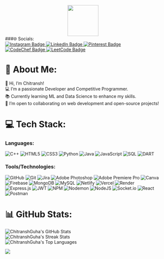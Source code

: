 <div id="header" align="center">
  <img src="https://media.giphy.com/media/M9gbBd9nbDrOTu1Mqx/giphy.gif" width="100"/>
</div>
###🌐 Socials:
<div id="badges">
  <a href="https://www.instagram.com/chitransh_guha/">
    <img src="https://img.shields.io/badge/Instagram-%23E4405F.svg?logo=Instagram&logoColor=white" alt="Instagram Badge"/>
  </a>
  <a href="https://www.linkedin.com/in/chitransh-guha-642317253/">
    <img src="https://img.shields.io/badge/LinkedIn-%230077B5.svg?logo=linkedin&logoColor=white" alt="LinkedIn Badge"/>
  </a>
  <a href="#">
    <img src="https://img.shields.io/badge/Pinterest-%23E60023.svg?logo=Pinterest&logoColor=white" alt="Pinterest Badge"/>
  </a>
  <a href="https://www.codechef.com/users/chitranshguha5">
    <img src="https://img.shields.io/badge/CodeChef-%23A5C300.svg?logo=CodeChef&logoColor=white" alt="CodeChef Badge"/>
  </a>
  <a href="https://leetcode.com/u/Chitransh_Guha_5/">
    <img src="https://img.shields.io/badge/LeetCode-%23FFA116.svg?logo=LeetCode&logoColor=white" alt="LeetCode Badge"/>
  </a>
</div>

# 💫 About Me:
👋 Hi, I’m Chitransh!<br>
💻 I’m a passionate Developer and Competitive Programmer.<br>
📚 Currently learning ML and Data Science to enhance my skills.<br>
🚀 I’m open to collaborating on web development and open-source projects!<br>

# 💻 Tech Stack:
### Languages:
![C++](https://img.shields.io/badge/c++-%2300599C.svg?style=for-the-badge&logo=c%2B%2B&logoColor=white) ![HTML5](https://img.shields.io/badge/html5-%23E34F26.svg?style=for-the-badge&logo=html5&logoColor=white) ![CSS3](https://img.shields.io/badge/css3-%231572B6.svg?style=for-the-badge&logo=css3&logoColor=white) ![Python](https://img.shields.io/badge/python-3670A0?style=for-the-badge&logo=python&logoColor=ffdd54) ![Java](https://img.shields.io/badge/java-%23ED8B00.svg?style=for-the-badge&logo=openjdk&logoColor=white) ![JavaScript](https://img.shields.io/badge/javascript-%23323330.svg?style=for-the-badge&logo=javascript&logoColor=%23F7DF1E) ![SQL](https://img.shields.io/badge/SQL-%2300A6A6.svg?style=for-the-badge&logo=sqlite&logoColor=white) ![DART](https://img.shields.io/badge/dart-%230175C2.svg?style=for-the-badge&logo=dart&logoColor=white)

### Tools/Technologies:
![GitHub](https://img.shields.io/badge/github-%23121011.svg?style=for-the-badge&logo=github&logoColor=white) ![Git](https://img.shields.io/badge/git-%23F05033.svg?style=for-the-badge&logo=git&logoColor=white) ![Jira](https://img.shields.io/badge/Jira-%230A0F2A.svg?style=for-the-badge&logo=jira&logoColor=white)
 ![Adobe Photoshop](https://img.shields.io/badge/adobe%20photoshop-%2331A8FF.svg?style=for-the-badge&logo=adobe%20photoshop&logoColor=white) ![Adobe Premiere Pro](https://img.shields.io/badge/Adobe%20Premiere%20Pro-9999FF.svg?style=for-the-badge&logo=Adobe%20Premiere%20Pro&logoColor=white) ![Canva](https://img.shields.io/badge/Canva-%2300C4CC.svg?style=for-the-badge&logo=Canva&logoColor=white) ![Firebase](https://img.shields.io/badge/firebase-a08021?style=for-the-badge&logo=firebase&logoColor=ffcd34) ![MongoDB](https://img.shields.io/badge/MongoDB-%234ea94b.svg?style=for-the-badge&logo=mongodb&logoColor=white) ![MySQL](https://img.shields.io/badge/mysql-4479A1.svg?style=for-the-badge&logo=mysql&logoColor=white) ![Netlify](https://img.shields.io/badge/netlify-%23000000.svg?style=for-the-badge&logo=netlify&logoColor=#00C7B7) ![Vercel](https://img.shields.io/badge/vercel-%23000000.svg?style=for-the-badge&logo=vercel&logoColor=white) ![Render](https://img.shields.io/badge/Render-%46E3B7.svg?style=for-the-badge&logo=render&logoColor=white) ![Express.js](https://img.shields.io/badge/express.js-%23404d59.svg?style=for-the-badge&logo=express&logoColor=%2361DAFB) ![JWT](https://img.shields.io/badge/JWT-black?style=for-the-badge&logo=JSON%20web%20tokens) ![NPM](https://img.shields.io/badge/NPM-%23CB3837.svg?style=for-the-badge&logo=npm&logoColor=white) ![Nodemon](https://img.shields.io/badge/NODEMON-%23323330.svg?style=for-the-badge&logo=nodemon&logoColor=%BBDEAD) ![NodeJS](https://img.shields.io/badge/node.js-6DA55F?style=for-the-badge&logo=node.js&logoColor=white) ![Socket.io](https://img.shields.io/badge/Socket.io-black?style=for-the-badge&logo=socket.io&badgeColor=010101) ![React](https://img.shields.io/badge/react-%2320232a.svg?style=for-the-badge&logo=react&logoColor=%2361DAFB) ![Postman](https://img.shields.io/badge/Postman-FF6C37?style=for-the-badge&logo=postman&logoColor=white)

# 📊 GitHub Stats:
![ChitranshGuha's GitHub Stats](https://github-readme-stats.vercel.app/api?username=ChitranshGuha&theme=great-gatsby&hide_border=true)
<br/>
![ChitranshGuha's Streak Stats](https://nirzak-streak-stats.vercel.app/?user=ChitranshGuha&theme=great-gatsby&hide_border=true)<br/>
![ChitranshGuha's Top Languages](https://github-readme-stats.vercel.app/api/top-langs/?username=ChitranshGuha&theme=great-gatsby&hide_border=true&layout=compact&langs_count=6)


<!-- ## 🏆 GitHub Trophies
![](https://github-profile-trophy.vercel.app/?username=ChitranshGuha&theme=radical&no-frame=false&no-bg=true&margin-w=4) -->

[![](https://visitcount.itsvg.in/api?id=ChitranshGuha&icon=7&color=6)](https://visitcount.itsvg.in)
